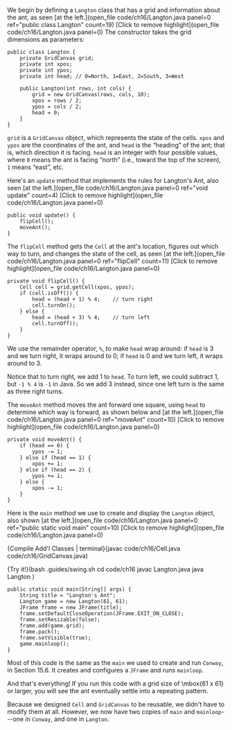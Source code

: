 We begin by defining a `Langton` class that has a grid and information about the ant, as seen [at the left.](open_file code/ch16/Langton.java panel=0 ref="public class Langton" count=19)
[Click to remove highlight](open_file code/ch16/Langton.java panel=0)
 The constructor takes the grid dimensions as parameters:

```code
public class Langton {
    private GridCanvas grid;
    private int xpos;
    private int ypos;
    private int head; // 0=North, 1=East, 2=South, 3=West

    public Langton(int rows, int cols) {
        grid = new GridCanvas(rows, cols, 10);
        xpos = rows / 2;
        ypos = cols / 2;
        head = 0;
    }
}
```


`grid` is a `GridCanvas` object, which represents the state of the cells. `xpos` and `ypos` are the coordinates of the ant, and `head` is the “heading” of the ant; that is, which direction it is facing. `head` is an integer with four possible values, where `0` means the ant is facing “north” (i.e., toward the top of the screen), `1` means “east”, etc.

Here's an `update` method that implements the rules for Langton's Ant, also seen [at the left.](open_file code/ch16/Langton.java panel=0 ref="void update" count=4)
[Click to remove highlight](open_file code/ch16/Langton.java panel=0)


```code
public void update() {
    flipCell();
    moveAnt();
}
```

The `flipCell` method gets the `Cell` at the ant's location, figures out which way to turn, and changes the state of the cell, as seen [at the left.](open_file code/ch16/Langton.java panel=0 ref="flipCell" count=11)
[Click to remove highlight](open_file code/ch16/Langton.java panel=0)


```code
private void flipCell() {
    Cell cell = grid.getCell(xpos, ypos);
    if (cell.isOff()) {
        head = (head + 1) % 4;    // turn right
        cell.turnOn();
    } else {
        head = (head + 3) % 4;    // turn left
        cell.turnOff();
    }
}
```

We use the remainder operator, `%`, to make `head` wrap around: if `head` is 3 and we turn right, it wraps around to 0; if `head` is 0 and we turn left, it wraps around to 3.

Notice that to turn right, we add 1 to `head`. To turn left, we could subtract 1, but `-1 % 4` is `-1` in Java. So we add 3 instead, since one left turn is the same as three right turns.

The `moveAnt` method moves the ant forward one square, using `head` to determine which way is forward, as shown below and [at the left.](open_file code/ch16/Langton.java panel=0 ref="moveAnt" count=10)
[Click to remove highlight](open_file code/ch16/Langton.java panel=0)


```code
private void moveAnt() {
    if (head == 0) {
        ypos -= 1;
    } else if (head == 1) {
        xpos += 1;
    } else if (head == 2) {
        ypos += 1;
    } else {
        xpos -= 1;
    }
}
```

Here is the `main` method we use to create and display the `Langton` object, also shown [at the left.](open_file code/ch16/Langton.java panel=0 ref="public static void main" count=10)
[Click to remove highlight](open_file code/ch16/Langton.java panel=0)

{Compile Add'l Classes | terminal}(javac code/ch16/Cell.java code/ch16/GridCanvas.java)

{Try it!}(bash .guides/swing.sh cd code/ch16 javac Langton.java java Langton )


```code
public static void main(String[] args) {
    String title = "Langton's Ant";
    Langton game = new Langton(61, 61);
    JFrame frame = new JFrame(title);
    frame.setDefaultCloseOperation(JFrame.EXIT_ON_CLOSE);
    frame.setResizable(false);
    frame.add(game.grid);
    frame.pack();
    frame.setVisible(true);
    game.mainloop();
}
```

Most of this code is the same as the `main` we used to create and run `Conway`, in Section 15.6. It creates and configures a `JFrame` and runs `mainloop`.

And that's everything! If you run this code with a grid size of \mbox{61 x 61} or larger, you will see the ant eventually settle into a repeating pattern.

Because we designed `Cell` and `GridCanvas` to be reusable, we didn't have to modify them at all. However, we now have two copies of `main` and `mainloop`---one in `Conway`, and one in `Langton`.
